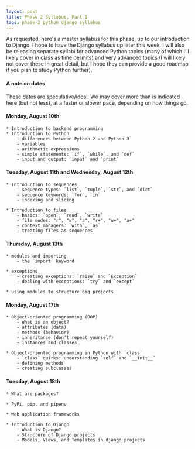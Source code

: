 ```yaml
---
layout: post
title: Phase 2 Syllabus, Part 1
tags: phase-2 python django syllabus
---
```


As requested, here's a master syllabus for this phase, up to our introduction to Django. I hope to have the Django syllabus up later this week. I will also be releasing separate syllabi for advanced Python topics (many of which I'll likely cover in class as time permits) and very advanced topics (I will likely not cover these in great detail, but I hope they can provide a good roadmap if you plan to study Python further). 


#### A note on dates
These dates are speculative/ideal. We may cover more than is indicated here (but not less), at a faster or slower pace, depending on how things go.


#### Monday, August 10th
	* Introduction to backend programming
	* Introduction to Python
		- differences between Python 2 and Python 3
		- variables
		- arithmetic expressions
		- simple statements: `if`, `while`, and `def`
		- input and output: `input` and `print`


#### Tuesday, August 11th and Wednesday, August 12th
	* Introduction to sequences
		- sequence types: `list`, `tuple`, `str`, and `dict`
		- sequence keywords: `for`, `in`
		- indexing and slicing
		
	* Introduction to files
		- basics: `open`, `read`, `write`
		- file modes: "r", "w", "a", "r+", "w+", "a+"
		- context managers: `with`, `as`
		- treating files as sequences


#### Thursday, August 13th
	* modules and importing
		- the `import` keyword
		
	* exceptions
		- creating exceptions: `raise` and `Exception`
		- dealing with exceptions: `try` and `except`
		
	* using modules to structure big projects


#### Monday, August 17th
	* Object-oriented programming (OOP)
		- What is an object?
		- attributes (data)
		- methods (behavior)
		- inheritance (don't repeat yourself)
		- instances and classes
		
	* Object-oriented programming in Python with `class`
		- `class` quirks: understanding `self` and `__init__` 
		- defining methods
		- creating subclasses


#### Tuesday, August 18th
	* What are packages?
	 
	* PyPi, pip, and pipenv
	
	* Web application frameworks
	
	* Introduction to Django
		- What is Django?
		- Structure of Django projects
		- Models, Views, and Templates in django projects
